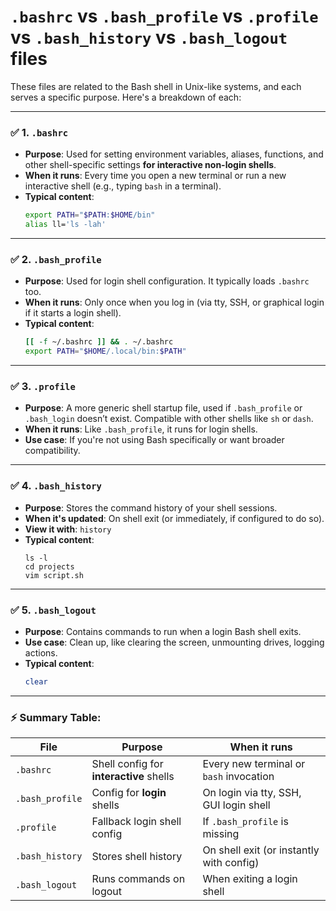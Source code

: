 # `.bashrc` vs `.bash_profile` vs `.profile` vs `.bash_history` vs `.bash_logout` files

These files are related to the Bash shell in Unix-like systems, and each serves a specific purpose. Here's a breakdown of each:

---

### ✅ **1. `.bashrc`**
- **Purpose**: Used for setting environment variables, aliases, functions, and other shell-specific settings **for interactive non-login shells**.
- **When it runs**: Every time you open a new terminal or run a new interactive shell (e.g., typing `bash` in a terminal).
- **Typical content**:
  ```bash
  export PATH="$PATH:$HOME/bin"
  alias ll='ls -lah'
  ```

---

### ✅ **2. `.bash_profile`**
- **Purpose**: Used for login shell configuration. It typically loads `.bashrc` too.
- **When it runs**: Only once when you log in (via tty, SSH, or graphical login if it starts a login shell).
- **Typical content**:
  ```bash
  [[ -f ~/.bashrc ]] && . ~/.bashrc
  export PATH="$HOME/.local/bin:$PATH"
  ```

---

### ✅ **3. `.profile`**
- **Purpose**: A more generic shell startup file, used if `.bash_profile` or `.bash_login` doesn’t exist. Compatible with other shells like `sh` or `dash`.
- **When it runs**: Like `.bash_profile`, it runs for login shells.
- **Use case**: If you're not using Bash specifically or want broader compatibility.

---

### ✅ **4. `.bash_history`**
- **Purpose**: Stores the command history of your shell sessions.
- **When it's updated**: On shell exit (or immediately, if configured to do so).
- **View it with**: `history`
- **Typical content**:
  ```
  ls -l
  cd projects
  vim script.sh
  ```

---

### ✅ **5. `.bash_logout`**
- **Purpose**: Contains commands to run when a login Bash shell exits.
- **Use case**: Clean up, like clearing the screen, unmounting drives, logging actions.
- **Typical content**:
  ```bash
  clear
  ```

---

### ⚡ Summary Table:

| File            | Purpose                                | When it runs                            |
|-----------------|-----------------------------------------|------------------------------------------|
| `.bashrc`       | Shell config for **interactive** shells | Every new terminal or `bash` invocation  |
| `.bash_profile` | Config for **login** shells             | On login via tty, SSH, GUI login shell   |
| `.profile`      | Fallback login shell config             | If `.bash_profile` is missing            |
| `.bash_history` | Stores shell history                    | On shell exit (or instantly with config) |
| `.bash_logout`  | Runs commands on logout                 | When exiting a login shell               |
